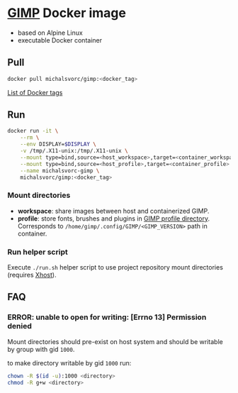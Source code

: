 # [GIMP](https://www.gimp.org/) Docker image
- based on Alpine Linux
- executable Docker container

## Pull
```bash
docker pull michalsvorc/gimp:<docker_tag>
```
[List of Docker tags](https://hub.docker.com/repository/docker/michalsvorc/gimp/tags)

## Run
```bash
docker run -it \
    --rm \
    --env DISPLAY=$DISPLAY \
    -v /tmp/.X11-unix:/tmp/.X11-unix \
    --mount type=bind,source=<host_workspace>,target=<container_workspace> \
    --mount type=bind,source=<host_profile>,target=<container_profile> \
    --name michalsvorc-gimp \
    michalsvorc/gimp:<docker_tag>
```

### Mount directories
- **workspace**: share images between host and containerized GIMP.
- **profile**: store fonts, brushes and plugins in [GIMP profile directory](https://www.gimp.org/tutorials/GIMPProfile/). Corresponds to `/home/gimp/.config/GIMP/<GIMP_VERSION>` path in container.

### Run helper script
Execute `./run.sh` helper script to use project repository mount directories (requires [Xhost](https://jlk.fjfi.cvut.cz/arch/manpages/man/xhost.1)).

## FAQ

### ERROR: unable to open for writing: [Errno 13] Permission denied
Mount directories should pre-exist on host system and should be writable by group with gid `1000`.

to make directory writable by gid `1000` run:
```bash
chown -R $(id -u):1000 <directory>
chmod -R g+w <directory>
```
